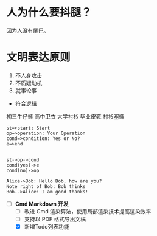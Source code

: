 # 人为什么要抖腿？
因为人没有尾巴。

 
# 文明表达原则
1. 不人身攻击
2. 不质疑动机
3. 就事论事
+ 符合逻辑


初三牛仔裤
高中卫衣
大学衬衫
毕业皮鞋
衬衫塞裤


```flow
st=>start: Start
op=>operation: Your Operation
cond=>condition: Yes or No?
e=>end


st->op->cond
cond(yes)->e
cond(no)->op
```
```seq
Alice->Bob: Hello Bob, how are you?
Note right of Bob: Bob thinks
Bob-->Alice: I am good thanks!
```


- [ ] **Cmd Markdown 开发**
    - [ ] 改进 Cmd 渲染算法，使用局部渲染技术提高渲染效率
    - [ ] 支持以 PDF 格式导出文稿
    - [x] 新增Todo列表功能